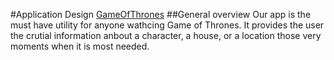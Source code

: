 #Application Design
[GameOfThrones](http://blogs.villagevoice.com/runninscared/got21.jpg)
##General overview
Our app is the must have utility for anyone wathcing Game of Thrones. It provides the user the crutial information anbout a character, a house, or a location those very moments when it is most needed.